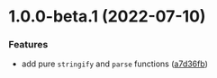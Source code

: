 # 1.0.0-beta.1 (2022-07-10)


### Features

* add pure `stringify` and `parse` functions ([a7d36fb](https://github.com/TomokiMiyauci/pure-JSON/commit/a7d36fbeb98573711485003f7c44baf51e53a393))
